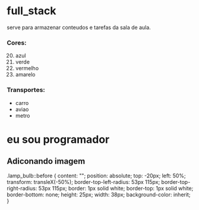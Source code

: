 # full_stack

serve para armazenar conteudos e tarefas da sala de aula.

<!DOCTYPE html>
<html>

<head>
    <title> treino full stack </title>
    <meta charset="UTF-8">
</head>

<body>
    <h3>Cores:</h3>
<ol start ='20'>
<li> azul </li>
<li>verde</li>
<li>vermelho</li>
<li>amarelo</li>
</ol>

<h3>Transportes:</h3>
<ul>
<li>carro</li>
<li>aviao</li>
<li>metro</li>

</ul>

<h1>eu sou programador</h1>
<h2>Adiconando imagem</h2>

</body>

</html>

.lamp_bulb::before {
    content: "";
    position: absolute;
    top: -20px;
    left: 50%;
    transform: transleX(-50%);
    border-top-left-radius: 53px 115px;
    border-top-right-radius: 53px 115px;
    border: 1px solid white; border-top: 1px solid white;
    border-bottom: none;
    height: 25px;
    width: 38px;
    background-color: inherit;
}